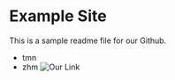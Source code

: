 # Example Site 
This is a sample readme file for our Github.
* tmn
* zhm
![Our Link](https://octodex.github.com/images/hulatocat)

